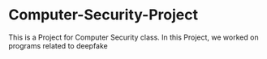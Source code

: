 # Computer-Security-Project
This is a Project for Computer Security class. In this Project, we worked on programs related to deepfake 
